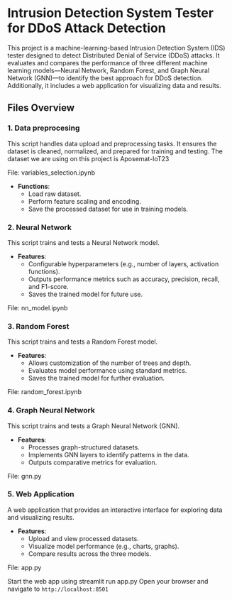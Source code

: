# Intrusion Detection System Tester for DDoS Attack Detection

This project is a machine-learning-based Intrusion Detection System (IDS) tester designed to detect Distributed Denial of Service (DDoS) attacks. It evaluates and compares the performance of three different machine learning models—Neural Network, Random Forest, and Graph Neural Network (GNN)—to identify the best approach for DDoS detection. Additionally, it includes a web application for visualizing data and results.

## Files Overview

### **1. Data preprocesing**
This script handles data upload and preprocessing tasks. It ensures the dataset is cleaned, normalized, and prepared for training and testing. The dataset we are using on this project is Aposemat-IoT23

File: variables_selection.ipynb

- **Functions**:
  - Load raw dataset.
  - Perform feature scaling and encoding.
  - Save the processed dataset for use in training models.


### **2. Neural Network**
This script trains and tests a Neural Network model.

- **Features**:
  - Configurable hyperparameters (e.g., number of layers, activation functions).
  - Outputs performance metrics such as accuracy, precision, recall, and F1-score.
  - Saves the trained model for future use.

File: nn_model.ipynb


### **3. Random Forest**
This script trains and tests a Random Forest model.

- **Features**:
  - Allows customization of the number of trees and depth.
  - Evaluates model performance using standard metrics.
  - Saves the trained model for further evaluation.

File: random_forest.ipynb

### **4. Graph Neural Network**
This script trains and tests a Graph Neural Network (GNN).

- **Features**:
  - Processes graph-structured datasets.
  - Implements GNN layers to identify patterns in the data.
  - Outputs comparative metrics for evaluation.

File: gnn.py

### **5. Web Application**
A web application that provides an interactive interface for exploring data and visualizing results.

- **Features**:
  - Upload and view processed datasets.
  - Visualize model performance (e.g., charts, graphs).
  - Compare results across the three models.

File: app.py

Start the web app using 
streamlit run app.py
Open your browser and navigate to `http://localhost:8501`